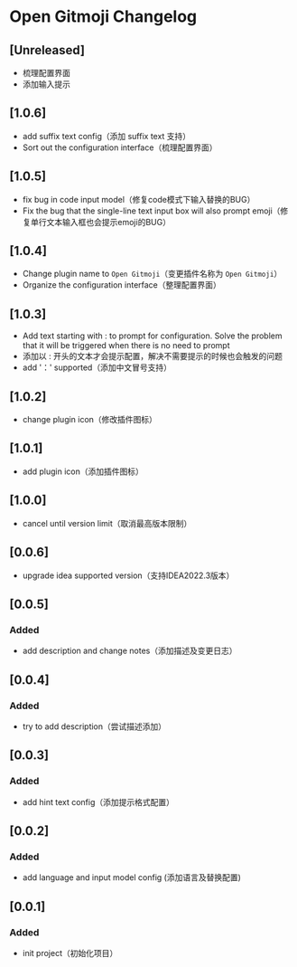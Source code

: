 <!-- Keep a Changelog guide -> https://keepachangelog.com -->

# Open Gitmoji Changelog

## [Unreleased]
- 梳理配置界面
- 添加输入提示

## [1.0.6]
- add suffix text config（添加 suffix text 支持）
- Sort out the configuration interface（梳理配置界面）

## [1.0.5]
- fix bug in code input model（修复code模式下输入替换的BUG）
- Fix the bug that the single-line text input box will also prompt emoji（修复单行文本输入框也会提示emoji的BUG）

## [1.0.4]
- Change plugin name to `Open Gitmoji`（变更插件名称为 `Open Gitmoji`）
- Organize the configuration interface（整理配置界面）

## [1.0.3]
- Add text starting with : to prompt for configuration. Solve the problem that it will be triggered when there is no need to prompt
- 添加以 : 开头的文本才会提示配置，解决不需要提示的时候也会触发的问题
- add '：' supported（添加中文冒号支持）

## [1.0.2]
- change plugin icon（修改插件图标）

## [1.0.1]
- add plugin icon（添加插件图标）

## [1.0.0]
- cancel until version limit（取消最高版本限制）

## [0.0.6]
- upgrade idea supported version（支持IDEA2022.3版本）

## [0.0.5]
### Added
- add description and change notes（添加描述及变更日志）

## [0.0.4]
### Added
- try to add description（尝试描述添加）

## [0.0.3]
### Added
- add hint text config（添加提示格式配置）

## [0.0.2]
### Added
- add language and input model config (添加语言及替换配置)

## [0.0.1]
### Added
- init project（初始化项目）